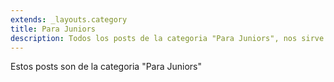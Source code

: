 ```yaml
---
extends: _layouts.category
title: Para Juniors
description: Todos los posts de la categoria "Para Juniors", nos sirve para saber como hacer un determinado proceso.
---
```


Estos posts son de la categoria "Para Juniors"